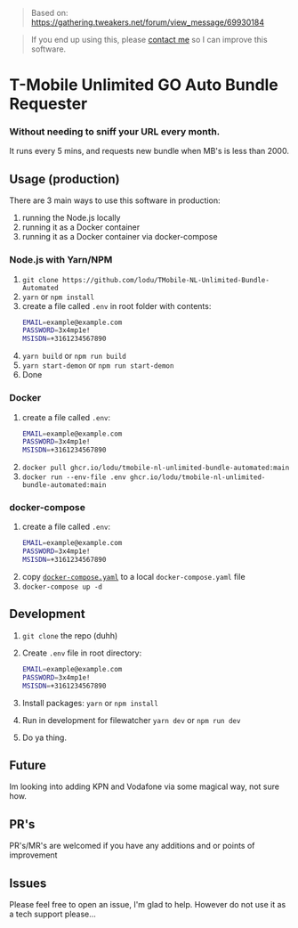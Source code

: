 > Based on: https://gathering.tweakers.net/forum/view_message/69930184

> If you end up using this, please [contact me](mailto:unlimited-sim-automation@lodu.dev) so I can improve this software.
# T-Mobile Unlimited GO Auto Bundle Requester

### Without needing to sniff your URL every month.
It runs every 5 mins, and requests new bundle when MB's is less than 2000.

## Usage (production)
There are 3 main ways to use this software in production:
1. running the Node.js locally
2. running it as a Docker container
3. running it as a Docker container via docker-compose

### Node.js with Yarn/NPM
1. `git clone https://github.com/lodu/TMobile-NL-Unlimited-Bundle-Automated`
2. `yarn` or `npm install`
3.  create a file called `.env` in root folder with contents:
      ```bash
      EMAIL=example@example.com
      PASSWORD=3x4mp1e!
      MSISDN=+3161234567890
      ```
2.  `yarn build` or `npm run build`
3.  `yarn start-demon` or `npm run start-demon`
4. Done


### Docker
1.  create a file called `.env`:
      ```bash
      EMAIL=example@example.com
      PASSWORD=3x4mp1e!
      MSISDN=+3161234567890
      ```
2. `docker pull ghcr.io/lodu/tmobile-nl-unlimited-bundle-automated:main`
3. `docker run --env-file .env ghcr.io/lodu/tmobile-nl-unlimited-bundle-automated:main`

### docker-compose
1.  create a file called `.env`:
      ```bash
      EMAIL=example@example.com
      PASSWORD=3x4mp1e!
      MSISDN=+3161234567890
      ```
2. copy [`docker-compose.yaml`](./docker-compose.yaml) to a local `docker-compose.yaml` file
3. `docker-compose up -d`

## Development
1. `git clone` the repo (duhh)
2. Create `.env` file in root directory:
   ```bash
   EMAIL=example@example.com
   PASSWORD=3x4mp1e!
   MSISDN=+3161234567890
   ```
3. Install packages: `yarn` or `npm install`

4. Run  in development for filewatcher `yarn dev` or `npm run dev`

5. Do ya thing.


## Future

Im looking into adding KPN and Vodafone via some magical way, not sure how.

## PR's

PR's/MR's are welcomed if you have any additions and or points of improvement

## Issues
Please feel free to open an issue, I'm glad to help.
However do not use it as a tech support please...
